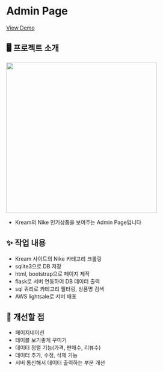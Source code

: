 # Admin Page

[View Demo](kimhamney.pythonanywhere.com)

## 🖥️ 프로젝트 소개

<img src="https://github.com/kimhamney/oz-coding/assets/11283993/bb409077-f9f7-4967-9db2-ae23be1790fd" width="400">

- Kream의 Nike 인기상품을 보여주는 Admin Page입니다

## ✨ 작업 내용

- Kream 사이트의 Nike 카테고리 크롤링
- sqlite3으로 DB 저장
- html, bootstrap으로 페이지 제작
- flask로 서버 연동하여 DB 데이터 출력
- sql 쿼리로 카테고리 필터링, 상품명 검색
- AWS lightsale로 서버 배포

## 👏 개선할 점

- 페이지네이션
- 테이블 보기좋게 꾸미기
- 데이터 정렬 기능(가격, 판매수, 리뷰수)
- 데이터 추가, 수정, 삭제 기능
- 서버 통신해서 데이터 출력하는 부분 개선
